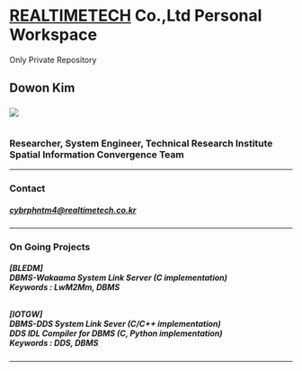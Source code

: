 <h1>
 <a href="http://www.realtimetech.co.kr/">REALTIMETECH</a> Co.,Ltd Personal Workspace
</h1>

Only Private Repository


<h2>
  Dowon Kim
</h2>

<h3>
  <div>
   <img src="https://cdn.discordapp.com/attachments/816971132812787712/1064400953870135356/logo.png"> <br>
   <br>
   <p>
    Researcher, System Engineer, Technical Research Institute <br>
    Spatial Information Convergence Team <br>
   </p>
  </div>
</h3>

<hr>

<h3>
 <div>
  Contact
 </div>
 <h5>
  <a href="mailto:cybrphntm4@hanyang.ac.kr">
    cybrphntm4@realtimetech.co.kr
  </a>
 </h5>
</h3>

<hr>

<h3>
 <div>
  On Going Projects
 </div>
 <h5>
  <p>
   [BLEDM] <br>
   DBMS-Wakaama System Link Server (C implementation) <br>
   Keywords : LwM2Mm, DBMS <br>
   <br>
   
   [IOTGW] <br>
   DBMS-DDS System Link Sever (C/C++ implementation) <br>
   DDS IDL Compiler for DBMS (C, Python implementation) <br>
   Keywords : DDS, DBMS <br>
  </p>
 </h5>
</h3>

<hr>

